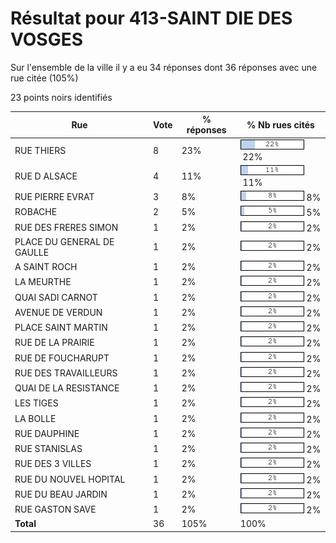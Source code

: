 # Résultat pour 413-SAINT DIE DES VOSGES

Sur l'ensemble de la ville il y a eu 34 réponses dont 36 réponses avec une rue citée (105%)

23 points noirs identifiés

| Rue | Vote | % réponses | % Nb rues cités|
|-----|------|------------|----------------|
| RUE THIERS | 8 | 23% | <img src="../../img/bar_22.gif" />&nbsp;22%|
| RUE D ALSACE | 4 | 11% | <img src="../../img/bar_11.gif" />&nbsp;11%|
| RUE PIERRE EVRAT | 3 | 8% | <img src="../../img/bar_8.gif" />&nbsp;8%|
| ROBACHE | 2 | 5% | <img src="../../img/bar_5.gif" />&nbsp;5%|
| RUE DES FRERES SIMON | 1 | 2% | <img src="../../img/bar_2.gif" />&nbsp;2%|
| PLACE DU GENERAL DE GAULLE | 1 | 2% | <img src="../../img/bar_2.gif" />&nbsp;2%|
| A SAINT ROCH | 1 | 2% | <img src="../../img/bar_2.gif" />&nbsp;2%|
| LA MEURTHE | 1 | 2% | <img src="../../img/bar_2.gif" />&nbsp;2%|
| QUAI SADI CARNOT | 1 | 2% | <img src="../../img/bar_2.gif" />&nbsp;2%|
| AVENUE DE VERDUN | 1 | 2% | <img src="../../img/bar_2.gif" />&nbsp;2%|
| PLACE SAINT MARTIN | 1 | 2% | <img src="../../img/bar_2.gif" />&nbsp;2%|
| RUE DE LA PRAIRIE | 1 | 2% | <img src="../../img/bar_2.gif" />&nbsp;2%|
| RUE DE FOUCHARUPT | 1 | 2% | <img src="../../img/bar_2.gif" />&nbsp;2%|
| RUE DES TRAVAILLEURS | 1 | 2% | <img src="../../img/bar_2.gif" />&nbsp;2%|
| QUAI DE LA RESISTANCE | 1 | 2% | <img src="../../img/bar_2.gif" />&nbsp;2%|
| LES TIGES | 1 | 2% | <img src="../../img/bar_2.gif" />&nbsp;2%|
| LA BOLLE | 1 | 2% | <img src="../../img/bar_2.gif" />&nbsp;2%|
| RUE DAUPHINE | 1 | 2% | <img src="../../img/bar_2.gif" />&nbsp;2%|
| RUE STANISLAS | 1 | 2% | <img src="../../img/bar_2.gif" />&nbsp;2%|
| RUE DES 3 VILLES | 1 | 2% | <img src="../../img/bar_2.gif" />&nbsp;2%|
| RUE DU NOUVEL HOPITAL | 1 | 2% | <img src="../../img/bar_2.gif" />&nbsp;2%|
| RUE DU BEAU JARDIN | 1 | 2% | <img src="../../img/bar_2.gif" />&nbsp;2%|
| RUE GASTON SAVE | 1 | 2% | <img src="../../img/bar_2.gif" />&nbsp;2%|
| **Total** | 36 | 105% | 100%|
